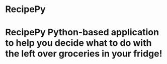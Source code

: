 # RecipePy
# RecipePy Python-based application to help you decide what to do with the left over groceries in your fridge!
